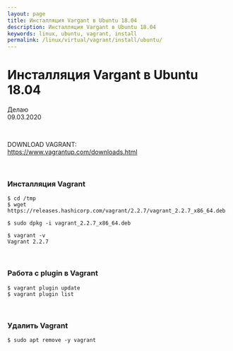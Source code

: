 ```yaml
---
layout: page
title: Инсталляция Vargant в Ubuntu 18.04
description: Инсталляция Vargant в Ubuntu 18.04
keywords: linux, ubuntu, vagrant, install
permalink: /linux/virtual/vagrant/install/ubuntu/
---
```


# Инсталляция Vargant в Ubuntu 18.04

Делаю  
09.03.2020

<br/>

DOWNLOAD VAGRANT:  
https://www.vagrantup.com/downloads.html

<br/>

### Инсталляция Vagrant

    $ cd /tmp
    $ wget https://releases.hashicorp.com/vagrant/2.2.7/vagrant_2.2.7_x86_64.deb

    $ sudo dpkg -i vagrant_2.2.7_x86_64.deb

    $ vagrant -v
    Vagrant 2.2.7

<br/>

### Работа с plugin в Vagrant

    $ vagrant plugin update
    $ vagrant plugin list

<br/>

### Удалить Vagrant

    $ sudo apt remove -y vagrant
